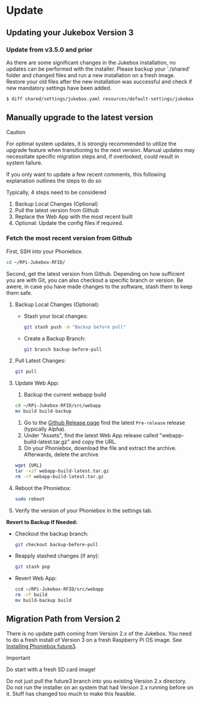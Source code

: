 # Update

## Updating your Jukebox Version 3

### Update from v3.5.0 and prior

As there are some significant changes in the Jukebox installation, no updates can be performed with the installer.
Please backup your './shared' folder and changed files and run a new installation on a fresh image.
Restore your old files after the new installation was successful and check if new mandatory settings have been added.

``` bash
$ diff shared/settings/jukebox.yaml resources/default-settings/jukebox.default.yaml
```

## Manually upgrade to the latest version

> [!CAUTION]
> For optimal system updates, it is strongly recommended to utilize the upgrade feature when transitioning to the next version. Manual updates may necessitate specific migration steps and, if overlooked, could result in system failure.

If you only want to update a few recent comments, this following explanation outlines the steps to do so

Typically, 4 steps need to be considered

1. Backup Local Changes (Optional)
1. Pull the latest version from Github
1. Replace the Web App with the most recent built
1. Optional: Update the config files if required.

### Fetch the most recent version from Github

First, SSH into your Phoniebox.

```bash
cd ~/RPi-Jukebox-RFID/
```

Second, get the latest version from Github. Depending on how sufficient you are with Git, you can also checkout a specific branch or version.
Be awere, in case you have made changes to the software, stash them to keep them safe.

1. Backup Local Changes (Optional):
    - Stash your local changes:

        ```bash
        git stash push -m "Backup before pull"
        ```

    - Create a Backup Branch:

        ```bash
        git branch backup-before-pull
        ```

1. Pull Latest Changes:

   ```bash
   git pull
   ```

1. Update Web App:
    1. Backup the current webapp build

    ```bash
    cd ~/RPi-Jukebox-RFID/src/webapp
    mv build build-backup
    ```

    1. Go to the [Github Release page](https://github.com/MiczFlor/RPi-Jukebox-RFID/releases) find the latest `Pre-release` release (typically Alpha).
    1. Under "Assets", find the latest Web App release called "webapp-build-latest.tar.gz" and copy the URL.
    1. On your Phoniebox, download the file and extract the archive. Afterwards, delete the archive

    ```bash
    wget {URL}
    tar -xzf webapp-build-latest.tar.gz
    rm -rf webapp-build-latest.tar.gz
    ```


1. Reboot the Phoniebox:

   ```bash
   sudo reboot
   ```

1. Verify the version of your Phoniebox in the settings tab.

**Revert to Backup If Needed:**
   - Checkout the backup branch:

        ```bash
        git checkout backup-before-pull
        ```

   - Reapply stashed changes (if any):

        ```bash
        git stash pop
        ```

   - Revert Web App:

        ```bash
        ccd ~/RPi-Jukebox-RFID/src/webapp
        rm -rf build
        mv build-backup build
        ```

## Migration Path from Version 2

There is no update path coming from Version 2.x of the Jukebox.
You need to do a fresh install of Version 3 on a fresh Raspberry Pi OS image.
See [Installing Phoniebox future3](./installation.md).

> [!IMPORTANT]
> Do start with a fresh SD card image!

Do not just pull the future3 branch into you existing Version 2.x directory.
Do not run the installer on an system that had Version 2.x running before on it.
Stuff has changed too much to make this feasible.
